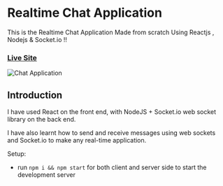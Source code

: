 # Realtime Chat Application

This is the Realtime Chat Application Made from scratch Using Reactjs , Nodejs & Socket.io !! 

### [Live Site](https://web-codegrammer-realtime-chat-app.netlify.app/)

![Chat Application](https://i.ytimg.com/vi/ZwFA3YMfkoc/maxresdefault.jpg)

## Introduction
I have used React on the front end, with NodeJS + Socket.io web socket library on the back end. 

 I have also learnt how to send and receive messages using web sockets and Socket.io to make any real-time application.

Setup:
- run ```npm i && npm start``` for both client and server side to start the development server

